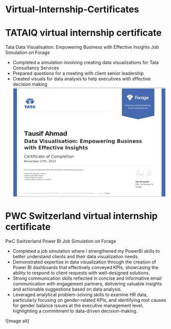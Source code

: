 # Virtual-Internship-Certificates

# TATAIQ virtual internship certificate
 Tata Data Visualisation: Empowering Business with Effective Insights Job
    Simulation on Forage
  * Completed a simulation involving creating data visualizations for Tata
     Consultancy Services
  * Prepared questions for a meeting with client senior leadership
  * Created visuals for data analysis to help executives with effective decision
     making
    
 ![image alt](https://github.com/22TAUSIF/Virtual-Internship-Certificates/blob/a41f7632b9d81b6abd629e47ae4b0225f352d6b5/TATAIQ%20virtual%20internship%20certificate%20Screenshot%202024%20oct%2013.png)

# PWC Switzerland virtual internship certificate
  PwC Switzerland Power BI Job Simulation on Forage
   * Completed a job simulation where I strengthened my PowerBI skills to better
       understand clients and their data visualization needs.
   * Demonstrated expertise in data visualization through the creation of Power BI
       dashboards that effectively conveyed KPIs, showcasing the ability to respond
       to client requests with well-designed solutions.
   * Strong communication skills reflected in concise and informative email
      communication with engagement partners, delivering valuable insights and
      actionable suggestions based on data analysis.
   * Leveraged analytical problem-solving skills to examine HR data, particularly
      focusing on gender-related KPIs, and identifying root causes for gender
      balance issues at the executive management level, highlighting a commitment
      to data-driven decision-making.

![image alt]
 
